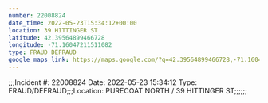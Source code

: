```yaml
---
number: 22008824
date_time: 2022-05-23T15:34:12+00:00
location: 39 HITTINGER ST
latitude: 42.39564899466728
longitude: -71.16047211511082
type: FRAUD DEFRAUD
google_maps_link: https://maps.google.com/?q=42.39564899466728,-71.16047211511082
---
```


;;;Incident #: 22008824  Date: 2022-05-23 15:34:12   Type: FRAUD/DEFRAUD;;;Location: PURECOAT NORTH / 39 HITTINGER ST;;;;;;
